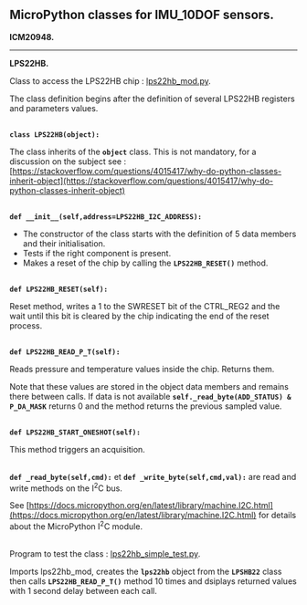 ## MicroPython classes for IMU_10DOF sensors.

**ICM20948.**

-----
**LPS22HB.**

Class to access the LPS22HB chip : [lps22hb_mod.py](lps22hb_mod.py).

The class definition begins after the definition of several LPS22HB registers and parameters values.

\
**`class LPS22HB(object):`**

The  class inherits of the **`object`** class. This is not mandatory, for a discussion on the subject see : [https://stackoverflow.com/questions/4015417/why-do-python-classes-inherit-object](https://stackoverflow.com/questions/4015417/why-do-python-classes-inherit-object)

\
**`def __init__(self,address=LPS22HB_I2C_ADDRESS):`**

- The constructor of the class starts with the definition of 5 data members and their initialisation.
- Tests if the right component is present.
- Makes a reset of the chip by calling the **`LPS22HB_RESET()`** method.

\
**`def LPS22HB_RESET(self):`**

Reset method, writes a 1 to the SWRESET bit of the CTRL_REG2 and the wait until this bit is cleared by the chip indicating the end of the reset process.

\
**`def LPS22HB_READ_P_T(self):`**

Reads pressure and temperature values inside the chip. Returns them.

Note that these values are stored in the object data members and remains there between calls. If data is not available **`self._read_byte(ADD_STATUS) & P_DA_MASK`** returns 0 and the method returns the previous sampled value.

\
**`def LPS22HB_START_ONESHOT(self):`**

This method triggers an acquisition.

\
 **`def _read_byte(self,cmd):`** et **`def _write_byte(self,cmd,val):`** are read and write methods on the I<sup>2</sup>C bus.
 
 See [https://docs.micropython.org/en/latest/library/machine.I2C.html](https://docs.micropython.org/en/latest/library/machine.I2C.html) for details about the MicroPython I<sup>2</sup>C module.
 
\
Program to test the class : [lps22hb_simple_test.py](lps22hb_simple_test.py).

Imports lps22hb_mod, creates the **`lps22hb`** object from the **`LPSHB22`** class then calls **`LPS22HB_READ_P_T()`** method 10 times and dsiplays returned values with 1 second delay between each call.
